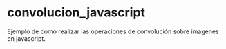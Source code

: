 # convolucion_javascript
Ejemplo de como realizar las operaciones de convolución sobre imagenes en javascript.
